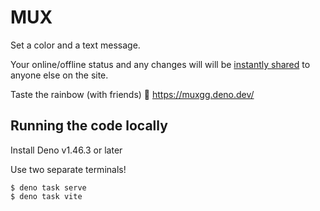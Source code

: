 # MUX 

Set a color and a text message.

Your online/offline status and any changes will will be [instantly shared](https://developer.mozilla.org/en-US/docs/Web/API/Server-sent_events) to anyone else on the site.

Taste the rainbow (with friends) 🌈 https://muxgg.deno.dev/

## Running the code locally

Install Deno v1.46.3 or later

Use two separate terminals!

```
$ deno task serve
$ deno task vite
```
